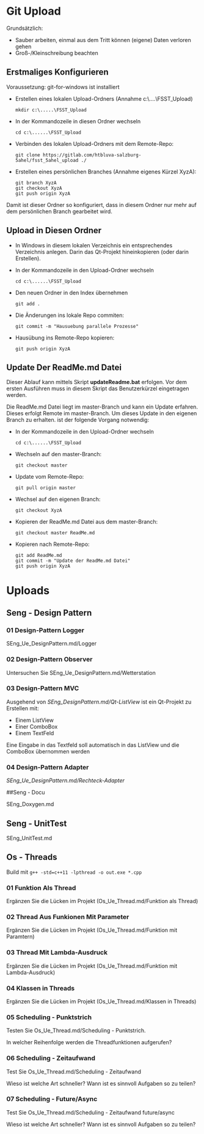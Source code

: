 # Git Upload

Grundsätzlich:

- Sauber arbeiten, einmal aus dem Tritt können (eigene) Daten verloren gehen
- Groß-/Kleinschreibung beachten

## Erstmaliges Konfigurieren

Voraussetzung: git-for-windows ist installiert

- Erstellen eines lokalen Upload-Ordners (Annahme c:\\….\\FSST_Upload)
  ```
  mkdir c:\.....\FSST_Upload
  ```
- In der Kommandozeile in diesen Ordner wechseln
  ```
  cd c:\......\FSST_Upload
  ```
- Verbinden des lokalen Upload-Ordners mit dem Remote-Repo:
  ```
  git clone https://gitlab.com/htbluva-salzburg-5ahel/fsst_5ahel_upload ./
  ```
- Erstellen eines persönlichen Branches (Annahme eigenes Kürzel XyzA):
  ```
  git branch XyzA
  git checkout XyzA
  git push origin XyzA
  ```

Damit ist dieser Ordner so konfiguriert, dass in diesem Ordner nur mehr auf dem persönlichen Branch gearbeitet wird.

## Upload in Diesen Ordner

- In Windows in diesem lokalen Verzeichnis ein entsprechendes Verzeichnis anlegen. Darin das Qt-Projekt hineinkopieren (oder darin Erstellen).

- In der Kommandozeile in den Upload-Ordner wechseln

  ```
  cd c:\......\FSST_Upload
  ```

- Den neuen Ordner in den Index übernehmen

  ```
  git add .
  ```

- Die Änderungen ins lokale Repo commiten:

  ```
  git commit -m "Hausuebung parallele Prozesse"
  ```

- Hausübung ins Remote-Repo kopieren:

  ```
  git push origin XyzA
  ```

## Update Der ReadMe.md Datei

Dieser Ablauf kann mittels Skript **updateReadme.bat** erfolgen. Vor dem ersten Ausführen muss in diesem Skript das Benutzerkürzel eingetragen werden.

Die ReadMe.md Datei liegt im master-Branch und kann ein Update erfahren. Dieses erfolgt Remote im master-Branch. Um dieses Update in den eigenen Branch zu erhalten. ist der folgende Vorgang notwendig:

- In der Kommandozeile in den Upload-Ordner wechseln

  ```
  cd c:\......\FSST_Upload
  ```

- Wechseln auf den master-Branch:

  ```
  git checkout master
  ```

- Update vom Remote-Repo:

  ```
  git pull origin master
  ```

- Wechsel auf den eigenen Branch:

  ```
  git checkout XyzA
  ```

- Kopieren der ReadMe.md Datei aus dem master-Branch:

  ```
  git checkout master ReadMe.md
  ```

- Kopieren nach Remote-Repo:

  ```
  git add ReadMe.md
  git commit -m "Update der ReadMe.md Datei"
  git push origin XyzA
  ```

# Uploads

## Seng - Design Pattern

### 01 Design-Pattern Logger

SEng_Ue_DesignPattern.md/Logger

### 02 Design-Pattern Observer

Untersuchen Sie SEng_Ue_DesignPattern.md/Wetterstation

### 03 Design-Pattern MVC

Ausgehend von *SEng_DesignPattern.md/Qt-ListView* ist ein Qt-Projekt zu Erstellen mit:

- Einem ListView
- Einer ComboBox
- Einem TextFeld

Eine Eingabe in das Textfeld soll automatisch in das ListView und die ComboBox übernommen werden

### 04 Design-Pattern Adapter

*SEng_Ue_DesignPattern.md/Rechteck-Adapter*

##Seng - Docu

SEng_Doxygen.md

## Seng - UnitTest

SEng_UnitTest.md

## Os - Threads

Build mit `g++ -std=c++11 -lpthread -o out.exe *.cpp`

### 01 Funktion Als Thread

Ergänzen Sie die Lücken im Projekt (Os_Ue_Thread.md/Funktion als Thread)

### 02 Thread Aus Funkionen Mit Parameter

Ergänzen Sie die Lücken im Projekt (Os_Ue_Thread.md/Funktion mit Paramtern)

### 03 Thread Mit Lambda-Ausdruck

Ergänzen Sie die Lücken im Projekt (Os_Ue_Thread.md/Funktion mit Lambda-Ausdruck)

### 04 Klassen in Threads

Ergänzen Sie die Lücken im Projekt (Os_Ue_Thread.md/Klassen in Threads)

### 05 Scheduling - Punktstrich

Testen Sie Os_Ue_Thread.md/Scheduling - Punktstrich.

In welcher Reihenfolge werden die Threadfunktionen aufgerufen?

### 06 Scheduling - Zeitaufwand

Test Sie Os_Ue_Thread.md/Scheduling - Zeitaufwand

Wieso ist welche Art schneller? Wann ist es sinnvoll Aufgaben so zu teilen?

### 07 Scheduling - Future/Async

Test Sie Os_Ue_Thread.md/Scheduling - Zeitaufwand future/async

Wieso ist welche Art schneller? Wann ist es sinnvoll Aufgaben so zu teilen?

